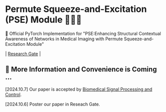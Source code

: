 # Permute Squeeze-and-Excitation (PSE) Module 🚀🚀🚀

🌟 Official PyTorch Implementation for "PSE:Enhancing  Structural Contextual  Awareness of Networks in Medical Imaging with Permute Squeeze-and-Excitation Module"

| <a href="https://www.researchgate.net/publication/384626905_PSE_Enhancing_Structural_Contextual_Awareness_of_Networks_in_Medical_Imaging_with_Permute_Squeeze-and-Excitation_Module">Research Gate</a> | 

## 🚧 More Information and Convenience is Coming ...
[2024.10.7] Our paper is accepted by [Biomedical Signal Processing and Control](https://www.sciencedirect.com/journal/biomedical-signal-processing-and-control).

[2024.10.6] Poster our paper in Reseach Gate.
